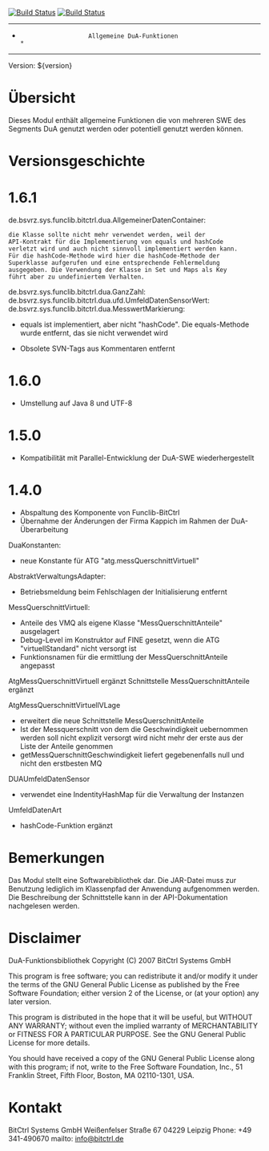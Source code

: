 [![Build Status](https://travis-ci.org/bitctrl/de.bsvrz.sys.funclib.bitctrl.dua.svg?branch=master)](https://travis-ci.org/bitctrl/de.bsvrz.sys.funclib.bitctrl.dua)
[![Build Status](https://api.bintray.com/packages/bitctrl/maven/de.bsvrz.sys.funclib.bitctrl.dua/images/download.svg)](https://bintray.com/bitctrl/maven/de.bsvrz.sys.funclib.bitctrl.dua)

********************************************************************************
*                        Allgemeine DuA-Funktionen                             *
********************************************************************************

Version: ${version}

Übersicht
=========

Dieses Modul enthält allgemeine Funktionen die von mehreren SWE des Segments DuA
genutzt werden oder potentiell genutzt werden können.


Versionsgeschichte
==================

1.6.1
=====

de.bsvrz.sys.funclib.bitctrl.dua.AllgemeinerDatenContainer:

	die Klasse sollte nicht mehr verwendet werden, weil der
	API-Kontrakt für die Implementierung von equals und hashCode
	verletzt wird und auch nicht sinnvoll implementiert werden kann.
	Für die hashCode-Methode wird hier die hashCode-Methode der
	Superklasse aufgerufen und eine entsprechende Fehlermeldung
	ausgegeben. Die Verwendung der Klasse in Set und Maps als Key
	führt aber zu undefiniertem Verhalten.
	
de.bsvrz.sys.funclib.bitctrl.dua.GanzZahl:
de.bsvrz.sys.funclib.bitctrl.dua.ufd.UmfeldDatenSensorWert:
de.bsvrz.sys.funclib.bitctrl.dua.MesswertMarkierung:
- equals ist implementiert, aber nicht "hashCode". Die equals-Methode wurde entfernt, das sie
  nicht verwendet wird 

- Obsolete SVN-Tags aus Kommentaren entfernt

1.6.0
=====
- Umstellung auf Java 8 und UTF-8

1.5.0
=====
- Kompatibilität mit Parallel-Entwicklung der DuA-SWE wiederhergestellt

1.4.0
=====
- Abspaltung des Komponente von Funclib-BitCtrl
- Übernahme der Änderungen der Firma Kappich im Rahmen der DuA-Überarbeitung

DuaKonstanten:
- neue Konstante für ATG "atg.messQuerschnittVirtuell"

AbstraktVerwaltungsAdapter:
- Betriebsmeldung beim Fehlschlagen der Initialisierung entfernt

MessQuerschnittVirtuell:
- Anteile des VMQ als eigene Klasse "MessQuerschnittAnteile" ausgelagert
- Debug-Level im Konstruktor auf FINE gesetzt, wenn die ATG "virtuellStandard" nicht versorgt ist
- Funktionsnamen für die ermittlung der MessQuerschnittAnteile angepasst

AtgMessQuerschnittVirtuell ergänzt
Schnittstelle MessQuerschnittAnteile ergänzt

AtgMessQuerschnittVirtuellVLage
- erweitert die neue Schnittstelle MessQuerschnittAnteile
- Ist der Messquerschnitt von dem die Geschwindigkeit uebernommen werden soll nicht explizit versorgt wird nicht mehr der erste aus der Liste der Anteile genommen
- getMessQuerschnittGeschwindigkeit liefert gegebenenfalls null und nicht den erstbesten MQ

DUAUmfeldDatenSensor
- verwendet eine IndentityHashMap für die Verwaltung der Instanzen

UmfeldDatenArt
- hashCode-Funktion ergänzt


Bemerkungen
===========

Das Modul stellt eine Softwarebibliothek dar. Die JAR-Datei muss zur Benutzung
lediglich im Klassenpfad der Anwendung aufgenommen werden. Die Beschreibung der
Schnittstelle kann in der API-Dokumentation nachgelesen werden.


Disclaimer
==========

DuA-Funktionsbibliothek
Copyright (C) 2007 BitCtrl Systems GmbH

This program is free software; you can redistribute it and/or modify it under
the terms of the GNU General Public License as published by the Free Software
Foundation; either version 2 of the License, or (at your option) any later
version.

This program is distributed in the hope that it will be useful, but WITHOUT
ANY WARRANTY; without even the implied warranty of MERCHANTABILITY or FITNESS
FOR A PARTICULAR PURPOSE. See the GNU General Public License for more
details.

You should have received a copy of the GNU General Public License along with
this program; if not, write to the Free Software Foundation, Inc., 51
Franklin Street, Fifth Floor, Boston, MA 02110-1301, USA.


Kontakt
=======

BitCtrl Systems GmbH
Weißenfelser Straße 67
04229 Leipzig
Phone: +49 341-490670
mailto: info@bitctrl.de
